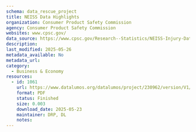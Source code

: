 ```yaml
---
schema: data_rescue_project 
title: NEISS Data Highlights
organization: Consumer Product Safety Commission
agency: Consumer Product Safety Commission
websites: www.cpsc.gov/
data_source: https://www.cpsc.gov/Research--Statistics/NEISS-Injury-Data
description: 
last_modified: 2025-05-26
metadata_available: No
metadata_url: 
category:
  - Business & Economy 
resources:
  - id: 1061
    url: https://www.datalumos.org/datalumos/project/230962/version/V1/view
    format: PDF
    status: Finished
    size: 0.003
    download_date: 2025-05-23
    maintainer: DRP, DL
    notes: 
---
```

